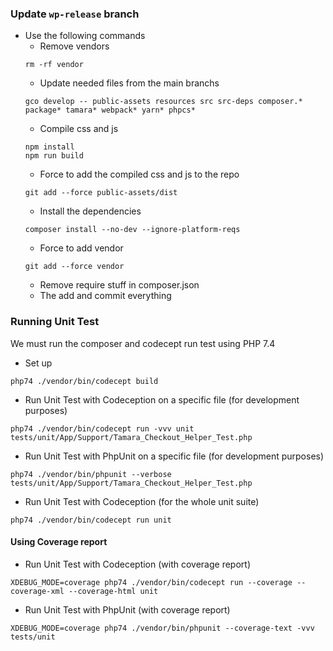 ### Update `wp-release` branch
- Use the following commands
  - Remove vendors
  ```
  rm -rf vendor
  ```
  - Update needed files from the main branchs
  ```
  gco develop -- public-assets resources src src-deps composer.* package* tamara* webpack* yarn* phpcs*
  ```
  - Compile css and js
  ```
  npm install
  npm run build
  ```
  - Force to add the compiled css and js to the repo
  ```
  git add --force public-assets/dist
  ```
  - Install the dependencies
  ```
  composer install --no-dev --ignore-platform-reqs
  ```
  - Force to add vendor
  ```
  git add --force vendor
  ```
  - Remove require stuff in composer.json
  - The add and commit everything

### Running Unit Test
We must run the composer and codecept run test using PHP 7.4
- Set up
```
php74 ./vendor/bin/codecept build
```
- Run Unit Test with Codeception on a specific file (for development purposes)
```
php74 ./vendor/bin/codecept run -vvv unit tests/unit/App/Support/Tamara_Checkout_Helper_Test.php
```
- Run Unit Test with PhpUnit on a specific file (for development purposes)
```
php74 ./vendor/bin/phpunit --verbose tests/unit/App/Support/Tamara_Checkout_Helper_Test.php
```
- Run Unit Test with Codeception (for the whole unit suite)
```
php74 ./vendor/bin/codecept run unit
```
#### Using Coverage report
- Run Unit Test with Codeception (with coverage report)
```
XDEBUG_MODE=coverage php74 ./vendor/bin/codecept run --coverage --coverage-xml --coverage-html unit
```
- Run Unit Test with PhpUnit (with coverage report)
```
XDEBUG_MODE=coverage php74 ./vendor/bin/phpunit --coverage-text -vvv tests/unit
```
